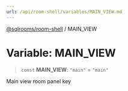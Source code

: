 ```yaml
---
url: /api/room-shell/variables/MAIN_VIEW.md
---
```

[@sqlrooms/room-shell](../index.md) / MAIN\_VIEW

# Variable: MAIN\_VIEW

> `const` **MAIN\_VIEW**: `"main"` = `"main"`

Main view room panel key
